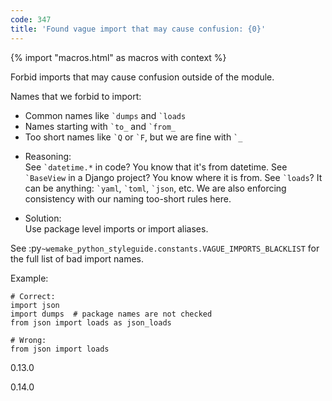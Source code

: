 ```yaml
---
code: 347
title: 'Found vague import that may cause confusion: {0}'
---
```


{% import "macros.html" as macros with context %}

Forbid imports that may cause confusion outside of the module.

Names that we forbid to import:

  - Common names like `` `dumps `` and `` `loads ``
  - Names starting with `` `to_ `` and `` `from_ ``
  - Too short names like `` `Q `` or `` `F ``, but we are fine with
    `` `_ ``

<!-- end list -->

  - Reasoning:  
    See `` `datetime.* `` in code? You know that it's from datetime. See
    `` `BaseView `` in a Django project? You know where it is from. See
    `` `loads ``? It can be anything: `` `yaml ``, `` `toml ``,
    `` `json ``, etc. We are also enforcing consistency with our naming
    too-short rules here.

  - Solution:  
    Use package level imports or import aliases.

See :py`~wemake_python_styleguide.constants.VAGUE_IMPORTS_BLACKLIST` for
the full list of bad import names.

Example:

    # Correct:
    import json
    import dumps  # package names are not checked
    from json import loads as json_loads
    
    # Wrong:
    from json import loads

<div class="versionadded">

0.13.0

</div>

<div class="versionchanged">

0.14.0

</div>